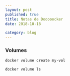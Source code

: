 ```yaml
---
layout: post
published: true
title: Notas de Dooooocker
date: 2018-10-18

category: blog
---
```



### Volumes

```
docker volume create my-vol
```

```
docker volume ls
```
